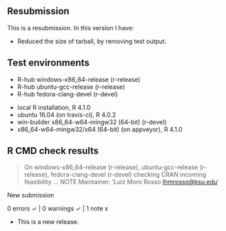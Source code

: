 ## Resubmission
This is a resubmission. In this version I have:

* Reduced the size of tarball, by removing test output.
  
## Test environments
- R-hub windows-x86_64-release (r-release)
- R-hub ubuntu-gcc-release (r-release)
- R-hub fedora-clang-devel (r-devel)

* local R installation, R 4.1.0
* ubuntu 16.04 (on travis-ci), R 4.0.2
* win-builder x86_64-w64-mingw32 (64-bit) (r-devel)
* x86_64-w64-mingw32/x64 (64-bit) (on appveyor), R 4.1.0

## R CMD check results
> On windows-x86_64-release (r-release), ubuntu-gcc-release (r-release), fedora-clang-devel (r-devel)
  checking CRAN incoming feasibility ... NOTE
  Maintainer: 'Luiz Moro Rosso <lhmrosso@ksu.edu>'
  
  New submission

0 errors ✓ | 0 warnings ✓ | 1 note x

* This is a new release.